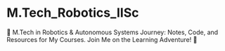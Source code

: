 # M.Tech_Robotics_IISc
🤖 M.Tech in Robotics &amp; Autonomous Systems Journey: Notes, Code, and Resources for My Courses. Join Me on the Learning Adventure! 🚀
